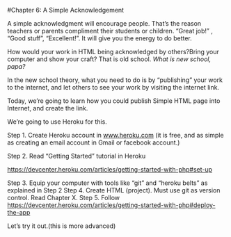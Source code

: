 #Chapter 6: A Simple Acknowledgement

A simple acknowledgment will encourage people. That’s the reason teachers or  parents compliment their students or children. “Great job!” , “Good stuff”, “Excellent!”.
It will give you the energy to do better.

How would your work in HTML being acknowledged by others?Bring your computer and show your craft? That is old school.
_What is new school, papa?_

In the new school theory, what you need to do is by “publishing” your work to the internet, and let others to see your work by visiting the internet link.

Today, we’re going to learn how you could publish Simple HTML page into Internet, and create the link.

We’re going to use Heroku for this.

Step 1. Create Heroku account in www.heroku.com (it is free, and as simple as creating an email account in Gmail or facebook account.)

Step 2. Read “Getting Started” tutorial in Heroku 

https://devcenter.heroku.com/articles/getting-started-with-php#set-up

Step 3. Equip your computer with tools like “git” and “heroku belts” as explained in Step 2
Step 4. Create HTML (project). Must use git as version control. Read Chapter X.
Step 5. Follow https://devcenter.heroku.com/articles/getting-started-with-php#deploy-the-app

Let’s try it out.(this is more advanced)
